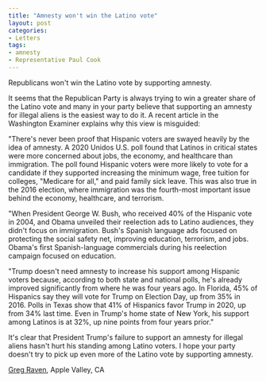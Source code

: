 ```yaml
---
title: "Amnesty won't win the Latino vote"
layout: post
categories:
- Letters
tags:
- amnesty
- Representative Paul Cook
---
```


Republicans won't win the Latino vote by supporting amnesty.

It seems that the Republican Party is always trying to win a greater share of the Latino vote and many in your party believe that supporting an amnesty for illegal aliens is the easiest way to do it. A recent article in the Washington Examiner explains why this view is misguided:

"There's never been proof that Hispanic voters are swayed heavily by the idea of amnesty. A 2020 Unidos U.S. poll found that Latinos in critical states were more concerned about jobs, the economy, and healthcare than immigration. The poll found Hispanic voters were more likely to vote for a candidate if they supported increasing the minimum wage, free tuition for colleges, "Medicare for all," and paid family sick leave. This was also true in the 2016 election, where immigration was the fourth-most important issue behind the economy, healthcare, and terrorism.

"When President George W. Bush, who received 40% of the Hispanic vote in 2004, and Obama unveiled their reelection ads to Latino audiences, they didn't focus on immigration. Bush's Spanish language ads focused on protecting the social safety net, improving education, terrorism, and jobs. Obama's first Spanish-language commercials during his reelection campaign focused on education.

"Trump doesn't need amnesty to increase his support among Hispanic voters because, according to both state and national polls, he's already improved significantly from where he was four years ago. In Florida, 45% of Hispanics say they will vote for Trump on Election Day, up from 35% in 2016. Polls in Texas show that 41% of Hispanics favor Trump in 2020, up from 34% last time. Even in Trump's home state of New York, his support among Latinos is at 32%, up nine points from four years prior."

It's clear that President Trump's failure to support an amnesty for illegal aliens hasn't hurt his standing among Latino voters. I hope your party doesn't try to pick up even more of the Latino vote by supporting amnesty.

[Greg Raven](https://www.gregraven.org/), Apple Valley, CA